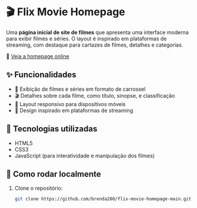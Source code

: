 # 🎬 Flix Movie Homepage

Uma **página inicial de site de filmes** que apresenta uma interface moderna para exibir filmes e séries. O layout é inspirado em plataformas de streaming, com destaque para cartazes de filmes, detalhes e categorias.

🔗 [Veja a homepage online](https://brenda200.github.io/flix-movie-homepage-main/)

## ✨ Funcionalidades

- 🎥 Exibição de filmes e séries em formato de carrossel
- 🎬 Detalhes sobre cada filme, como título, sinopse, e classificação
- 📱 Layout responsivo para dispositivos móveis
- 🎨 Design inspirado em plataformas de streaming

## 🚀 Tecnologias utilizadas

- HTML5
- CSS3
- JavaScript (para interatividade e manipulação dos filmes)

## 📁 Como rodar localmente

1. Clone o repositório:
   ```bash
   git clone https://github.com/brenda200/flix-movie-homepage-main.git
